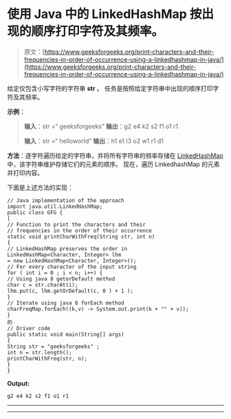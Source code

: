 # 使用 Java 中的 LinkedHashMap 按出现的顺序打印字符及其频率。

> 原文：[https://www.geeksforgeeks.org/print-characters-and-their-frequencies-in-order-of-occurrence-using-a-linkedhashmap-in-java/](https://www.geeksforgeeks.org/print-characters-and-their-frequencies-in-order-of-occurrence-using-a-linkedhashmap-in-java/)

给定仅包含小写字符的字符串 **str** 。 任务是按照给定字符串中出现的顺序打印字符及其频率。

**示例**：

> **输入**：str =“ geeksforgeeks”
> **输出**：g2 e4 k2 s2 f1 o1 r1
> 
> **输入**：str =“ helloworld”
> **输出**：h1 e1 l3 o2 w1 r1 d1

**方法**：逐字符遍历给定的字符串，并将所有字符串的频率存储在 [LinkedHashMap](https://www.geeksforgeeks.org/linkedhashmap-class-java-examples/) 中，该字符串维护存储它们的元素的顺序。 现在，遍历 LinkedhashMap 的元素并打印内容。

下面是上述方法的实现：

```
// Java implementation of the approach
import java.util.LinkedHashMap;
public class GFG {
[
// Function to print the characters and their
// frequencies in the order of their occurrence
static void printCharWithFreq(String str, int n)
{
// LinkedHashMap preserves the order in
LinkedHashMap<Character, Integer> lhm
= new LinkedHashMap<Character, Integer>();
// For every character of the input string
for ( int i = 0 ; i < n; i++) {
// Using java 8 getorDefault method
char c = str.charAt(i);
lhm.put(c, lhm.getOrDefault(c, 0 ) + 1 );
}
// Iterate using java 8 forEach method
charFreqMap.forEach((k,v) -> System.out.print(k + "" + v));
}
的
// Driver code
public static void main(String[] args)
{
String str = "geeksforgeeks" ;
int n = str.length();
printCharWithFreq(str, n);
}
}
```

**Output:**

```
g2 e4 k2 s2 f1 o1 r1

```



* * *

* * *



